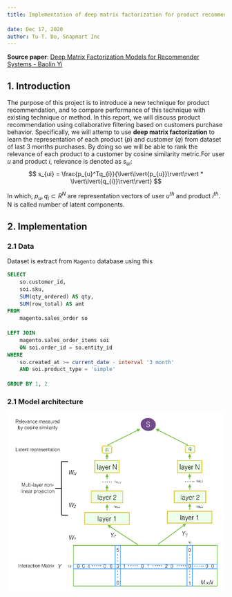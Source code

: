 ```yaml
---
title: Implementation of deep matrix factorization for product recommendation.

date: Dec 17, 2020
author: Tu T. Do, Snapmart Inc
---
```



**Source paper**: [Deep Matrix Factorization Models for Recommender Systems - Baolin Yi](https://www.ijcai.org/Proceedings/2017/0447.pdf)

## 1. Introduction
The purpose of this project is to introduce a new technique for product recommendation, and to compare performance of this technique with existing technique or method. In this report, we will discuss product recommendation using collaborative filtering based on customers purchase behavior. Specifically, we will attemp to use **deep matrix factorization** to learn the representation of each product ($p$) and customer ($q$) from dataset of last 3 months purchases. By doing so we will be able to rank the relevance of each product to a customer by cosine similarity metric.For user $u$ and product $i$, relevance is denoted as $s_{ui}$:
$$
s_{ui} = \frac{p_{u}^Tq_{i}}{\lvert\lvert{p_{u}}\rvert\rvert * \lvert\lvert{q_{i}}\rvert\rvert} 
$$

In which, $p_{u}, q_{i} \subset R^N$ are representation vectors of user $u^{th}$ and product $i^{th}$. N is called number of latent components.

## 2. Implementation
### 2.1 Data
Dataset is extract from `Magento` database using this
```sql
SELECT 
    so.customer_id,
    soi.sku,
    SUM(qty_ordered) AS qty,
    SUM(row_total) AS amt
FROM 
    magento.sales_order so 

LEFT JOIN 
    magento.sales_order_items soi 
    ON soi.order_id = so.entity_id 
WHERE 
    so.created_at >= current_date - interval '3 month'
    AND soi.product_type = 'simple'

GROUP BY 1, 2    
```

### 2.1 Model architecture

![Fig1](./fig1.png)

<!--
**Outline**:
- Introduction: what is the purpose of this project, w
- How to evaluate performance of the recommendation engine
- Currently result




- Implementation:
    - Formal definition for the problem
    - Network architecture
    - Experimentation, hyper-parameters tunning
    - Performance: memory + run time
    - API

- Next steps:
    - Inferencing

- Note: 
    - Hardware specs for training:
        - CPU: Core(TM) i5-8400 CPU @ 2.80GHz
        - RAM: 16G
        - GPU: GeForce GTX 1050 Ti 




--!>
